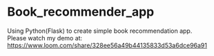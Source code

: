 # Book_recommender_app
Using Python(Flask) to create simple book recommendation app.<br>
Please watch my demo at: https://www.loom.com/share/328ee56a49b44135833d53a6dce96a91
